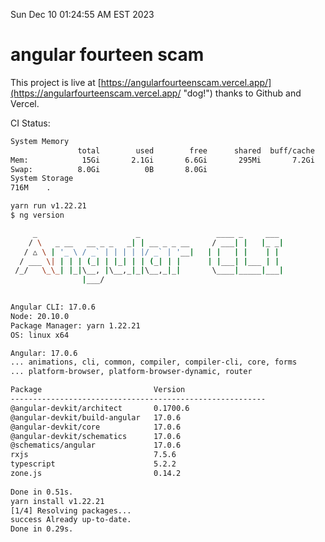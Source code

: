 Sun Dec 10 01:24:55 AM EST 2023

# angular fourteen scam


This project is live at [https://angularfourteenscam.vercel.app/](https://angularfourteenscam.vercel.app/ "dog!") thanks to Github and Vercel.

CI Status: 

```bash
System Memory
               total        used        free      shared  buff/cache   available
Mem:            15Gi       2.1Gi       6.6Gi       295Mi       7.2Gi        13Gi
Swap:          8.0Gi          0B       8.0Gi
System Storage
716M	.
```
```bash
yarn run v1.22.21
$ ng version

     _                      _                 ____ _     ___
    / \   _ __   __ _ _   _| | __ _ _ __     / ___| |   |_ _|
   / △ \ | '_ \ / _` | | | | |/ _` | '__|   | |   | |    | |
  / ___ \| | | | (_| | |_| | | (_| | |      | |___| |___ | |
 /_/   \_\_| |_|\__, |\__,_|_|\__,_|_|       \____|_____|___|
                |___/
    

Angular CLI: 17.0.6
Node: 20.10.0
Package Manager: yarn 1.22.21
OS: linux x64

Angular: 17.0.6
... animations, cli, common, compiler, compiler-cli, core, forms
... platform-browser, platform-browser-dynamic, router

Package                         Version
---------------------------------------------------------
@angular-devkit/architect       0.1700.6
@angular-devkit/build-angular   17.0.6
@angular-devkit/core            17.0.6
@angular-devkit/schematics      17.0.6
@schematics/angular             17.0.6
rxjs                            7.5.6
typescript                      5.2.2
zone.js                         0.14.2
    
Done in 0.51s.
yarn install v1.22.21
[1/4] Resolving packages...
success Already up-to-date.
Done in 0.29s.
```
